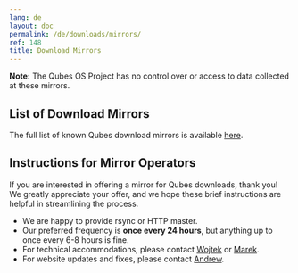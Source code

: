 ```yaml
---
lang: de
layout: doc
permalink: /de/downloads/mirrors/
ref: 148
title: Download Mirrors
---
```


**Note:** The Qubes OS Project has no control over or access to data collected at these mirrors.

List of Download Mirrors
------------------------
<a id="list-of-download-mirrors"></a>

The full list of known Qubes download mirrors is available [here](/de/downloads/#mirrors).

Instructions for Mirror Operators
---------------------------------
<a id="instructions-for-mirror-operators"></a>

If you are interested in offering a mirror for Qubes downloads, thank you!
We greatly appreciate your offer, and we hope these brief instructions are
helpful in streamlining the process.

* We are happy to provide rsync or HTTP master.
* Our preferred frequency is **once every 24 hours**, but anything up to once
  every 6-8 hours is fine.
* For technical accommodations, please contact [Wojtek](/de/team/#wojtek-porczyk) or [Marek](/de/team/#marek-marczykowski-górecki).
* For website updates and fixes, please contact [Andrew](/de/team/#andrew-david-wong).